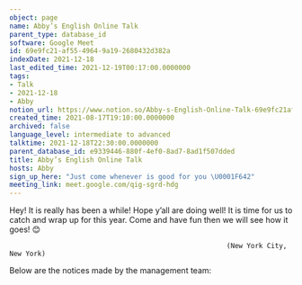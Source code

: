```yaml
---
object: page
name: Abby’s English Online Talk
parent_type: database_id
software: Google Meet
id: 69e9fc21-af55-4964-9a19-2680432d382a
indexDate: 2021-12-18
last_edited_time: 2021-12-19T00:17:00.0000000
tags:
- Talk
- 2021-12-18
- Abby
notion_url: https://www.notion.so/Abby-s-English-Online-Talk-69e9fc21af5549649a192680432d382a
created_time: 2021-08-17T19:10:00.0000000
archived: false
language_level: intermediate to advanced
talktime: 2021-12-18T22:30:00.0000000
parent_database_id: e9339446-880f-4ef0-8ad7-8ad1f507dded
title: Abby’s English Online Talk
hosts: Abby
sign_up_here: "Just come whenever is good for you \U0001F642"
meeting_link: meet.google.com/qig-sgrd-hdg
---
```


Hey! It is really has been a while! Hope y’all are doing well! It is time for us to catch and wrap up for this year. Come and have fun then we will see how it goes! 😊



                                                          (New York City, New York)



Below are the notices made by the management team:


